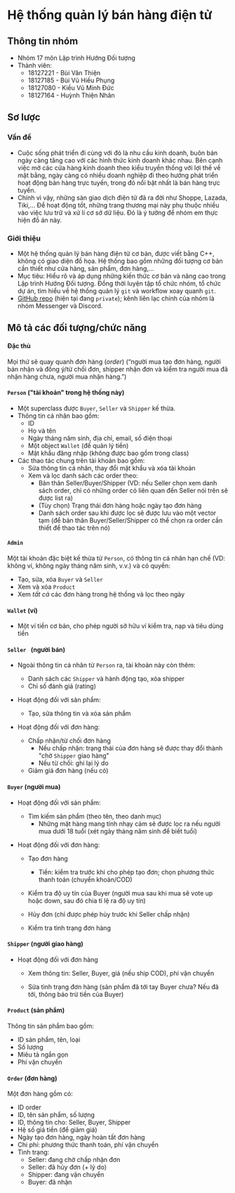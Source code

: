 # Hệ thống quản lý bán hàng điện tử

## Thông tin nhóm

* Nhóm 17 môn Lập trình Hướng Đối tượng
* Thành viên:
  * 18127221 - Bùi Văn Thiện
  * 18127185 - Bùi Vũ Hiếu Phụng
  * 18127080 - Kiều Vũ Minh Đức
  * 18127164 - Huỳnh Thiện Nhân

## Sơ lược

### Vấn đề

* Cuộc sống phát triển đi cùng với đó là nhu cầu kinh doanh, buôn bán ngày càng tăng cao với các hình thức kinh doanh khác nhau. Bên cạnh việc mở các cửa hàng kinh doanh theo kiểu truyền thống với lợi thế về mặt bằng, ngày càng có nhiều doanh nghiệp đi theo hướng phát triển hoạt động bán hàng trực tuyến, trong đó nổi bật nhất là bán hàng trực tuyến.
* Chính vì vậy, những sàn giao dịch điện tử đã ra đời như Shoppe, Lazada, Tiki,... Để hoạt động tốt, những trang thương mại này phụ thuộc nhiều vào việc lưu trữ và xử lí cơ sở dữ liệu. Đó là ý tưởng để nhóm em thực hiện đồ án này. 

### Giới thiệu

- Một hệ thống quản lý bán hàng điện tử cơ bản, được viết bằng C++, không có giao diện đồ họa. Hệ thống bao gồm những đối tượng cơ bản cần thiết như cửa hàng, sản phẩm, đơn hàng,...
- Mục tiêu: Hiểu rõ và áp dụng những kiến thức cơ bản và nâng cao trong Lập trình Hướng Đối tượng. Đồng thời luyện tập tổ chức nhóm, tổ chức dự án, tìm hiểu về hệ thống quản lý `git` và workflow xoay quanh `git`.
- [GitHub repo](https://github.com/84436/LTHDT-18CLC6-Group17) (hiện tại đang `private`); kênh liên lạc chính của nhóm là nhóm Messenger và Discord.



## Mô tả các đối tượng/chức năng

#### Đặc thù

Mọi thứ sẽ quay quanh đơn hàng (*order*) (“người mua tạo đơn hàng, người bán nhận và đồng ý/từ chối đơn, shipper nhận đơn và kiểm tra người mua đã nhận hàng chưa, người mua nhận hàng.”)

 

#### `Person` ("tài khoản" trong hệ thống này)

- Một superclass được `Buyer`, `Seller` và `Shipper` kế thừa.
- Thông tin cá nhân bao gồm:
  - ID
  - Họ và tên
  - Ngày tháng năm sinh, địa chỉ, email, số điện thoại
  - Một object `Wallet` (để quản lý tiền)
  - Mật khẩu đăng nhập (không được bao gồm trong class)
- Các thao tác chung trên tài khoản bao gồm:
  - Sửa thông tin cá nhân, thay đổi mật khẩu và xóa tài khoản
  - Xem và lọc danh sách các order theo:
    - Bản thân Seller/Buyer/Shipper (VD: nếu Seller chọn xem danh sách order, chỉ có những order có liên quan đến Seller nói trên sẽ được list ra)
    - (Tùy chọn) Trạng thái đơn hàng hoặc ngày tạo đơn hàng
    - Danh sách order sau khi được lọc sẽ được lưu vào một vector tạm (để bản thân Buyer/Seller/Shipper có thể chọn ra order cần thiết để thao tác trên nó)



#### `Admin`

Một tài khoản đặc biệt kế thừa từ `Person`, có thông tin cá nhân hạn chế (VD: không ví, không ngày tháng năm sinh, v.v.) và có quyền:

- Tạo, sửa, xóa `Buyer` và `Seller`
- Xem và xóa `Product`
- Xem *tất cả* các đơn hàng trong hệ thống và lọc theo ngày



#### `Wallet` (ví)

- Một ví tiền cơ bản, cho phép người sở hữu ví kiểm tra, nạp và tiêu dùng tiền



#### `Seller ` (người bán)

- Ngoài thông tin cá nhân từ `Person` ra, tài khoản này còn thêm:
	
	- Danh sách các `Shipper` và hành động tạo, xóa shipper
	- Chỉ số đánh giá (rating)
	
- Hoạt động đối với sản phẩm:

  - Tạo, sửa thông tin và xóa sản phẩm

- Hoạt động đối với đơn hàng:
	- Chấp nhận/từ chối đơn hàng
		- Nếu chấp nhận: trạng thái của đơn hàng sẽ được thay đổi thành "chờ `Shipper` giao hàng"
		- Nếu từ chối: ghi lại lý do
	- Giảm giá đơn hàng (nếu có)
	
	  
	

#### `Buyer` (người mua)

- Hoạt động đối với sản phẩm:
	
	- Tìm kiếm sản phẩm (theo tên, theo danh mục)
	  - Những mặt hàng mang tính nhạy cảm sẽ được lọc ra nếu người mua dưới 18 tuổi (xét ngày tháng năm sinh để biết tuổi)
	
- Hoạt động đối với đơn hàng:
	
	- Tạo đơn hàng
		
		- Tiền: kiểm tra trước khi cho phép tạo đơn; chọn phương thức thanh toán (chuyển khoản/COD)
		
	- Kiểm tra độ uy tín của Buyer (người mua sau khi mua sẽ vote up hoặc down, sau đó chia tỉ lệ ra độ uy tín)
	
	- Hủy đơn (chỉ được phép hủy trước khi Seller chấp nhận)
	
	- Kiểm tra tình trạng đơn hàng
	
	    
	
#### `Shipper` (người giao hàng)
- Hoạt động đối với đơn hàng
	- Xem thông tin: Seller, Buyer, giá (nếu ship COD), phí vận chuyển
	
	- Sửa tình trạng đơn hàng (sản phẩm đã tới tay Buyer chưa? Nếu đã tới, thông báo trừ tiền của Buyer)
	
    

#### `Product` (sản phẩm)

Thông tin sản phẩm bao gồm:

- ID sản phẩm, tên, loại
- Số lượng
- Miêu tả ngắn gọn
- Phí vận chuyển



#### `Order` (đơn hàng)

Một đơn hàng gồm có:

- ID order
- ID, tên sản phẩm, số lượng
- ID, thông tin cho: Seller, Buyer, Shipper
- Hệ số giá tiền (để giảm giá)
- Ngày tạo đơn hàng, ngày hoàn tất đơn hàng
- Chi phí: phương thức thanh toán, phí vận chuyển
- Tình trạng:
	- Seller: đang chờ chấp nhận đơn
	- Seller: đã hủy đơn (+ lý do)
	- Shipper: đang vận chuyển
	- Buyer: đã nhận

